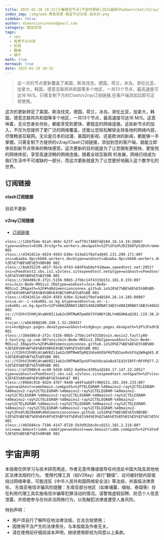 ```yaml
---
title: 2025-02-28 10:32|少量稳定节点|不定时更新|2025最新Shadowrocket/V2ray/SSR/Clash免费节点高速订阅机场
index_img: /img/web-黑色背景-稳定节点分享-加水印.png
sidebar: false
author: dimensionconnex@gmail.com
category: 稳定机场
tags:
  - vpn
  - 免费节点分享
  - 机场
  - 翻墙
  - 梯子
math: true
mermaid: true
date: 2025-02-28 10:32
---
```

> 这一次的节点更新覆盖了美国，斯洛伐克，德国，荷兰，冰岛，哥伦比亚，加拿大，韩国，德意志联邦共和国等多个地区，一共13个节点，最高速度可达16 M/S。只需复制下方的Clash/v2ray订阅链接,在客户端添加后即可正常使用。

<!-- more -->
这次的更新跨足了美国，斯洛伐克，德国，荷兰，冰岛，哥伦比亚，加拿大，韩国，德意志联邦共和国等多个地区，一共13个节点，最高速度可达16 M/S。这意味着，无论您身处何处，都能享受到更快、更稳定的网络连接。这些新节点的加入，不仅为您提供了更广泛的网络覆盖，还能让您轻松解锁全球各地的网络内容，尽情畅游互联网。无论是日本的动漫、美国的影视、还是欧洲的新闻，都能够一手掌握。只需复制下方提供的v2ray/Clash订阅链接，添加到您的客户端，就能立即体验到新节点带来的畅快感受。这次更新的目的就是为了让您拥有更畅快、更愉悦的网络体验，享受高速流畅的网络连接。随着全球互联网
的发展，网络已经成为我们生活中不可或缺的一部分，而这次更新就是为了让您更好地融入这个数字化的世界。
<!-- 广告位 -->

<!-- 广告位 -->
## 订阅链接

#### clash订阅链接
目前不更新


#### v2ray订阅链接
- [订阅链接](https://dimensionconnex.github.io/assets/links/airport/2025-02/stable-I9DRDJOD9114A7ZC.txt)
```text
vless://12b6fb4e-91a5-4b9c-b23f-aaf7917488fd@104.18.14.19:2086?type=ws&host=0108.9ro3grfw.workers.dev&path=%2F%3Fed%3D2560fp%3Dchrome#%40dimensionconnex.github.io%20%E7%BE%8E%E5%9B%BD 001
vless://d342d11e-d424-4583-b36e-524ab1f0afa4@45.131.209.171:80?sni=abaaba.9pcvkb68.workers.dev&type=ws&host=abaaba.9pcvkb68.workers.dev&path=Telegram%40WangCai2%2F%3Fed%3D2048#%40dimensionconnex.github.io%20%E8%8D%B7%E5%85%B0-%3E%E7%BE%8E%E5%9B%BD 002
vless://0a835229-a01f-5bcb-8f43-b8df6ab0af41@www.speedtest.net:2052?sni=sPeedtest2.sbs.is1.v2vless.sitespeedtest.net&type=ws&host=sPeedtest2.sbs.is1.v2vless.sitespeedtest.net&path=%2Fvless#%40dimensionconnex.github.io%20%E7%BE%8E%E5%9B%BD-%3E%E5%86%B0%E5%B2%9B 001
vless://384d86c0-2f2c-5156-98b5-27bbc14f4315@151.101.0.155:80?sni=Join-Bede-MOSiv2.IR&type=ws&host=Join-Bede-MOSiv2.IR&path=%2F#%40dimensionconnex.github.io%20%E7%BE%8E%E5%9B%BD-%3E%E6%96%AF%E6%B4%9B%E4%BC%90%E5%85%8B 001
vless://d342d11e-d424-4583-b36e-524ab1f0afa4@104.26.14.185:8080?sni=a.xn--i-sx6a60i.us.kg.&type=ws&host=a.xn--i-sx6a60i.us.kg.&path=%2F%40AZARBAYJAB1%40AZARBAYJAB1%40AZARBAYJAB1%40AZARBAYJAB1%40AZARBAYJAB1%40AZARBAYJAB1%3Fed%3D2560#%40dimensionconnex.github.io%20%E7%BE%8E%E5%9B%BD 003
ss://Y2hhY2hhMjAtaWV0Zi1wb2x5MTMwNTpmOGY3YUN6Y1BLYnNGOHAz@181.119.30.20:990#%40dimensionconnex.github.io%20%E5%93%A5%E4%BC%A6%E6%AF%94%E4%BA%9A 001
trojan://wb6368@106.240.1.52:20443?sni=hsdgbuys.pages.dev&type=ws&host=hsdgbuys.pages.dev&path=%2F%3Fed%3D2560#%40dimensionconnex.github.io%20%E9%9F%A9%E5%9B%BD 001
vless://384d86c0-2f2c-5156-98b5-27bbc14f4315@join.mosiv2.fastly80-3.hosting-ip.com:80?sni=Join-Bede-MOSiv2.IR&type=ws&host=Join-Bede-MOSiv2.IR&path=%2F#%40dimensionconnex.github.io%20%E7%BE%8E%E5%9B%BD-%3E%E6%96%AF%E6%B4%9B%E4%BC%90%E5%85%8B 002
ss://Y2hhY2hhMjAtaWV0Zi1wb2x5MTMwNTpRQ1hEeHVEbFRUTUQ3anRnSFVqSW9q@45.87.175.199:8080#%40dimensionconnex.github.io%20%E7%AB%8B%E9%99%B6%E5%AE%9B-%3E%E8%8D%B7%E5%85%B0 001
ss://Y2hhY2hhMjAtaWV0Zi1wb2x5MTMwNTpnUFFmUXdvaGxBaXlEd2VIRFFrRFVP@77.239.122.34:46785#%40dimensionconnex.github.io%20%E8%8B%B1%E5%9B%BD-%3E%E5%BE%B7%E5%9B%BD 001
vless://af2008c8-ec40-5d10-b952-0a69ac4395a1@104.17.147.22:2052?type=ws&host=sPeedtest2.sbs.ca1.v2vless.sitespeedtest.net&path=%2Fvless%23%40V2RAY_SPATIAL%2C%40V2RAY_SPATIAL%2C%40V2RAY_SPATIAL%2C%40V2RAY_SPATIAL%2C%40V2RAY_SPATIAL%2C%40V2RAY_SPATIAL%2C%40V2RAY_SPATIAL%2C%40V2RAY_SPATIAL%2C%40V2RAY_SPATIAL%2C%40V2RAY_SPATIAL%2C%40V2RAY_SPATIAL%2C%40V2RAY_SPATIAL#%40dimensionconnex.github.io%20%E7%BE%8E%E5%9B%BD-%3E%E5%8A%A0%E6%8B%BF%E5%A4%A7 001
vless://89b8c916-9d24-47bf-94d0-a69faab8fc90@151.101.194.133:80?type=ws&host=namehmain.com&path=%2FTELEGRAM-%40mainv2-ray%2CTELEGRAM-%40mainv2-ray%2CTELEGRAM-%40mainv2-ray%2CTELEGRAM-%40mainv2-ray%2CTELEGRAM-%40mainv2-ray%2CTELEGRAM-%40mainv2-ray%2CTELEGRAM-%40mainv2-ray%2CTELEGRAM-%40mainv2-ray%2CTELEGRAM-%40mainv2-ray%2CTELEGRAM-%40mainv2-ray%2CTELEGRAM-%40mainv2-ray%2CTELEGRAM-%40mainv2-ray%2CTELEGRAM-%40mainv2-ray%2CTELEGRAM-%40mainv2-ray%3Fed%3D2048#%40dimensionconnex.github.io%20%E7%BE%8E%E5%9B%BD-%3E%E5%BE%B7%E6%84%8F%E5%BF%97%E8%81%94%E9%82%A6%E5%85%B1%E5%92%8C%E5%9B%BD 001
vless://402684ce-7106-4147-8728-5b3d91bbc0cc@151.101.2.216:80?sni=www.bmaustriabm.com&type=ws&host=www.bmaustriabm.com&path=%2F%3Fed%3D2048#%40dimensionconnex.github.io%20%E7%BE%8E%E5%9B%BD-%3E%E5%BE%B7%E5%9B%BD 002
```

<!-- universe_declaration -->
# 宇宙声明
本指南仅供学习与技术研究用途，作者无意传播或倡导任何违反中国大陆及其他地区法律法规的行为。
使用代理工具（如V2Ray）进行“翻墙”、访问被封锁内容或绕过网络审查，可能违反《中华人民共和国网络安全法》等法规，并面临法律责任。
东南亚电信诈骗风险提醒：东南亚部分地区（如柬埔寨、缅甸、泰国等）存在利用代理工具实施电信诈骗等犯罪活动的情况。请警惕虚假招聘、防范个人信息泄露，并拒绝参与任何非法网络行为，以免触犯法律或遭受人身风险。

特别声明：
- 用户须自行了解所在地法律法规，合法合规使用；
- 因使用不当产生的法律责任，与本指南及作者无关。
- 请在使用前仔细阅读本声明，继续使用即视为同意以上条款。
<!-- universe_declaration -->